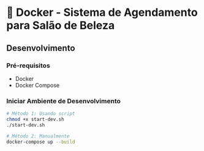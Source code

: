 # 🐳 Docker - Sistema de Agendamento para Salão de Beleza

## Desenvolvimento

### Pré-requisitos
- Docker
- Docker Compose

### Iniciar Ambiente de Desenvolvimento

```bash
# Método 1: Usando script
chmod +x start-dev.sh
./start-dev.sh

# Método 2: Manualmente
docker-compose up --build